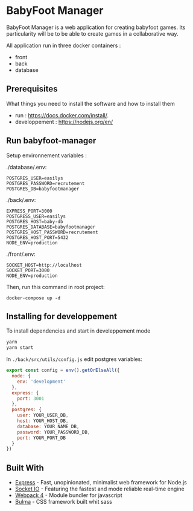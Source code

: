 # BabyFoot Manager

BabyFoot Manager is a web application for creating babyfoot games. Its particularity will be to be able to create games in a collaborative way.


All application run in three docker containers : 
  - front
  - back
  - database
  
## Prerequisites

What things you need to install the software and how to install them

- run : https://docs.docker.com/install/.
- developpement : https://nodejs.org/en/


## Run babyfoot-manager

Setup environnement variables :

./database/.env: 
```
POSTGRES_USER=easilys
POSTGRES_PASSWORD=recrutement
POSTGRES_DB=babyfootmanager
```

./back/.env:
```
EXPRESS_PORT=3000
POSTGRESS_USER=easilys
POSTGRES_HOST=baby-db
POSTGRES_DATABASE=babyfootmanager
POSTGRES_HOST_PASSWORD=recrutement
POSTGRES_HOST_PORT=5432
NODE_ENV=production
```

./front/.env:
```
SOCKET_HOST=http://localhost
SOCKET_PORT=3000
NODE_ENV=production
```

Then, run this command in root project:

```
docker-compose up -d
```

## Installing for developpement

To install dependencies and start in develeppement mode

```bash
yarn
yarn start
```

In `./back/src/utils/config.js` edit postgres variables: 

```js
export const config = env().getOrElseAll({
  node: {
    env: 'development'
  },
  express: {
    port: 3001
  },
  postgres: {
    user: YOUR_USER_DB,
    host: YOUR_HOST_DB,
    database: YOUR_NAME_DB,
    password: YOUR_PASSWORD_DB,
    port: YOUR_PORT_DB
  }
})
```

## Built With

* [Express](http://www.dropwizard.io/1.0.2/docs/) - Fast, unopinionated, minimalist web framework for Node.js
* [Socket IO](https://socket.io/) - Featuring the fastest and mode reliable real-time engine
* [Webpack 4](https://rometools.github.io/rome/) - Module bundler for javascript
* [Bulma](https://bulma.io/) - CSS framework built whit sass


